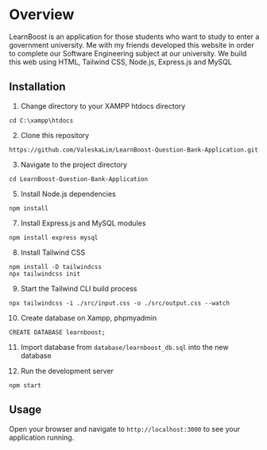 # Overview
LearnBoost is an application for those students who want to study to enter a government university. Me with my friends developed this website  in order to complete our Software Engineering subject at our university. We build this web using HTML, Tailwind CSS, Node.js, Express.js and MySQL


## Installation
1. Change directory to your XAMPP htdocs directory
```
cd C:\xampp\htdocs
```

2. Clone this repository
```
https://github.com/ValeskaLim/LearnBoost-Question-Bank-Application.git
```

3. Navigate to the project directory
```
cd LearnBoost-Question-Bank-Application
```

5. Install Node.js dependencies
```
npm install
```

7. Install Express.js and MySQL modules
```
npm install express mysql
```

8. Install Tailwind CSS
```
npm install -D tailwindcss
npx tailwindcss init
```

9. Start the Tailwind CLI build process
```
npx tailwindcss -i ./src/input.css -o ./src/output.css --watch
```

10. Create database on Xampp, phpmyadmin
```
CREATE DATABASE learnboost;
```

11. Import database from ```database/learnboost_db.sql``` into the new database

10. Run the development server
```
npm start
```

## Usage
Open your browser and navigate to ```http://localhost:3000``` to see your application running.
